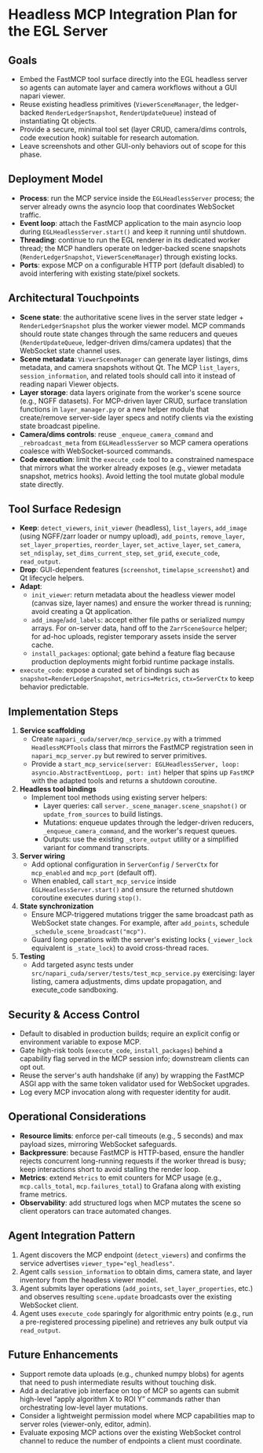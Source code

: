 # Headless MCP Integration Plan for the EGL Server

## Goals
- Embed the FastMCP tool surface directly into the EGL headless server so agents can automate layer and camera workflows without a GUI napari viewer.
- Reuse existing headless primitives (`ViewerSceneManager`, the ledger-backed `RenderLedgerSnapshot`, `RenderUpdateQueue`) instead of instantiating Qt objects.
- Provide a secure, minimal tool set (layer CRUD, camera/dims controls, code execution hook) suitable for research automation.
- Leave screenshots and other GUI-only behaviors out of scope for this phase.

## Deployment Model
- **Process**: run the MCP service inside the `EGLHeadlessServer` process; the server already owns the asyncio loop that coordinates WebSocket traffic.
- **Event loop**: attach the FastMCP application to the main asyncio loop during `EGLHeadlessServer.start()` and keep it running until shutdown.
- **Threading**: continue to run the EGL renderer in its dedicated worker thread; the MCP handlers operate on ledger-backed scene snapshots (`RenderLedgerSnapshot`, `ViewerSceneManager`) through existing locks.
- **Ports**: expose MCP on a configurable HTTP port (default disabled) to avoid interfering with existing state/pixel sockets.

## Architectural Touchpoints
- **Scene state**: the authoritative scene lives in the server state ledger + `RenderLedgerSnapshot` plus the worker viewer model. MCP commands should route state changes through the same reducers and queues (`RenderUpdateQueue`, ledger-driven dims/camera updates) that the WebSocket state channel uses.
- **Scene metadata**: `ViewerSceneManager` can generate layer listings, dims metadata, and camera snapshots without Qt. The MCP `list_layers`, `session_information`, and related tools should call into it instead of reading napari Viewer objects.
- **Layer storage**: data layers originate from the worker's scene source (e.g., NGFF datasets). For MCP-driven layer CRUD, surface translation functions in `layer_manager.py` or a new helper module that create/remove server-side layer specs and notify clients via the existing state broadcast pipeline.
- **Camera/dims controls**: reuse `_enqueue_camera_command` and `_rebroadcast_meta` from `EGLHeadlessServer` so MCP camera operations coalesce with WebSocket-sourced commands.
- **Code execution**: limit the `execute_code` tool to a constrained namespace that mirrors what the worker already exposes (e.g., viewer metadata snapshot, metrics hooks). Avoid letting the tool mutate global module state directly.

## Tool Surface Redesign
- **Keep**: `detect_viewers`, `init_viewer` (headless), `list_layers`, `add_image` (using NGFF/zarr loader or numpy upload), `add_points`, `remove_layer`, `set_layer_properties`, `reorder_layer`, `set_active_layer`, `set_camera`, `set_ndisplay`, `set_dims_current_step`, `set_grid`, `execute_code`, `read_output`.
- **Drop**: GUI-dependent features (`screenshot`, `timelapse_screenshot`) and Qt lifecycle helpers.
- **Adapt**:
  - `init_viewer`: return metadata about the headless viewer model (canvas size, layer names) and ensure the worker thread is running; avoid creating a Qt application.
  - `add_image`/`add_labels`: accept either file paths or serialized numpy arrays. For on-server data, hand off to the `ZarrSceneSource` helper; for ad-hoc uploads, register temporary assets inside the server cache.
  - `install_packages`: optional; gate behind a feature flag because production deployments might forbid runtime package installs.
- `execute_code`: expose a curated set of bindings such as `snapshot=RenderLedgerSnapshot`, `metrics=Metrics`, `ctx=ServerCtx` to keep behavior predictable.

## Implementation Steps
1. **Service scaffolding**
   - Create `napari_cuda/server/mcp_service.py` with a trimmed `HeadlessMCPTools` class that mirrors the FastMCP registration seen in `napari_mcp_server.py` but rewired to server primitives.
   - Provide a `start_mcp_service(server: EGLHeadlessServer, loop: asyncio.AbstractEventLoop, port: int)` helper that spins up `FastMCP` with the adapted tools and returns a shutdown coroutine.
2. **Headless tool bindings**
   - Implement tool methods using existing server helpers:
     - Layer queries: call `server._scene_manager.scene_snapshot()` or `update_from_sources` to build listings.
     - Mutations: enqueue updates through the ledger-driven reducers, `_enqueue_camera_command`, and the worker's request queues.
     - Outputs: use the existing `_store_output` utility or a simplified variant for command transcripts.
3. **Server wiring**
   - Add optional configuration in `ServerConfig` / `ServerCtx` for `mcp_enabled` and `mcp_port` (default off).
   - When enabled, call `start_mcp_service` inside `EGLHeadlessServer.start()` and ensure the returned shutdown coroutine executes during `stop()`.
4. **State synchronization**
   - Ensure MCP-triggered mutations trigger the same broadcast path as WebSocket state changes. For example, after `add_points`, schedule `_schedule_scene_broadcast("mcp")`.
   - Guard long operations with the server's existing locks (`_viewer_lock` equivalent is `_state_lock`) to avoid cross-thread races.
5. **Testing**
   - Add targeted async tests under `src/napari_cuda/server/tests/test_mcp_service.py` exercising: layer listing, camera adjustments, dims update propagation, and execute_code sandboxing.

## Security & Access Control
- Default to disabled in production builds; require an explicit config or environment variable to expose MCP.
- Gate high-risk tools (`execute_code`, `install_packages`) behind a capability flag served in the MCP session info; downstream clients can opt out.
- Reuse the server's auth handshake (if any) by wrapping the FastMCP ASGI app with the same token validator used for WebSocket upgrades.
- Log every MCP invocation along with requester identity for audit.

## Operational Considerations
- **Resource limits**: enforce per-call timeouts (e.g., 5 seconds) and max payload sizes, mirroring WebSocket safeguards.
- **Backpressure**: because FastMCP is HTTP-based, ensure the handler rejects concurrent long-running requests if the worker thread is busy; keep interactions short to avoid stalling the render loop.
- **Metrics**: extend `Metrics` to emit counters for MCP usage (e.g., `mcp.calls_total`, `mcp.failures_total`) to Grafana along with existing frame metrics.
- **Observability**: add structured logs when MCP mutates the scene so client operators can trace automated changes.

## Agent Integration Pattern
1. Agent discovers the MCP endpoint (`detect_viewers`) and confirms the service advertises `viewer_type="egl_headless"`.
2. Agent calls `session_information` to obtain dims, camera state, and layer inventory from the headless viewer model.
3. Agent submits layer operations (`add_points`, `set_layer_properties`, etc.) and observes resulting `scene.update` broadcasts over the existing WebSocket client.
4. Agent uses `execute_code` sparingly for algorithmic entry points (e.g., run a pre-registered processing pipeline) and retrieves any bulk output via `read_output`.

## Future Enhancements
- Support remote data uploads (e.g., chunked numpy blobs) for agents that need to push intermediate results without touching disk.
- Add a declarative job interface on top of MCP so agents can submit high-level “apply algorithm X to ROI Y” commands rather than orchestrating low-level layer mutations.
- Consider a lightweight permission model where MCP capabilities map to server roles (viewer-only, editor, admin).
- Evaluate exposing MCP actions over the existing WebSocket control channel to reduce the number of endpoints a client must coordinate.
